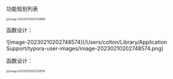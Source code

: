 功能规划列表

<img src="/Users/colton/Library/Application Support/typora-user-images/image-20230210202730669.png" alt="image-20230210202730669" style="zoom:50%;" />

函数设计：

![image-20230210202748574](/Users/colton/Library/Application Support/typora-user-images/image-20230210202748574.png)

函数设计：

<img src="/Users/colton/Library/Application Support/typora-user-images/image-20230210202702678.png" alt="image-20230210202702678" style="zoom:50%;" />